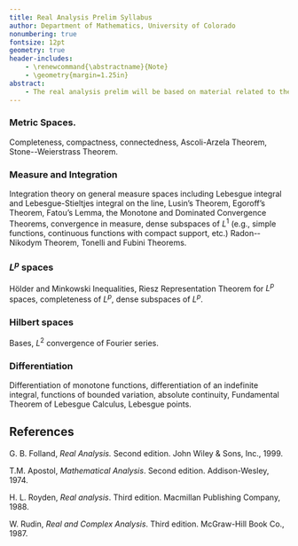 ```yaml
---
title: Real Analysis Prelim Syllabus
author: Department of Mathematics, University of Colorado
nonumbering: true
fontsize: 12pt
geometry: true
header-includes: 
    - \renewcommand{\abstractname}{Note}
    - \geometry{margin=1.25in}
abstract:
    - The real analysis prelim will be based on material related to the topics listed below. This list is not meant to be exhaustive, but is intended to be a guide to subjects to be studied thoroughly.
---
```


### Metric Spaces. 

Completeness, compactness, connectedness, Ascoli-­Arzela Theorem, Stone--Weierstrass Theorem.

### Measure and Integration

Integration theory on general measure spaces including Lebesgue integral and Lebesgue-­Stieltjes integral on the line, Lusin’s Theorem, Egoroff’s Theorem, Fatou’s Lemma, the Monotone and Dominated Convergence Theorems, convergence in measure, dense subspaces of  $L^1$ (e.g., simple functions, continuous functions with compact 
support, etc.) Radon-­Nikodym Theorem, Tonelli and Fubini Theorems. 

### $L^p$ spaces

Hölder and Minkowski Inequalities, Riesz Representation Theorem for $L^p$ spaces, completeness of $L^p$, dense subspaces of $L^p$. 

### Hilbert spaces 

Bases, $L^2$ convergence of Fourier series.

### Differentiation

Differentiation of monotone functions, differentiation of an indefinite integral, functions of bounded variation, absolute continuity, Fundamental Theorem of Lebesgue Calculus, Lebesgue points. 
 
## References

G. B. Folland, *Real Analysis.* Second edition. John Wiley & Sons, Inc., 1999.

T.M. Apostol, *Mathematical Analysis*. Second edition. Addison-Wesley, 1974. 

H. L. Royden, *Real analysis*. Third edition. Macmillan Publishing Company, 1988.

W. Rudin, *Real and Complex Analysis*. Third edition. McGraw-Hill Book Co., 1987.
